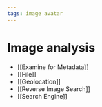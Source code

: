 ```yaml
---
tags: image avatar
---
```


# Image analysis
- [[Examine for Metadata]]
- [[File]]
- [[Geolocation]]
- [[Reverse Image Search]]
- [[Search Engine]]
